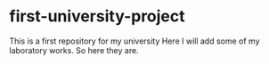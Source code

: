 # first-university-project
This is a first repository for my university
Here I will add some of my laboratory works. So here they are.

